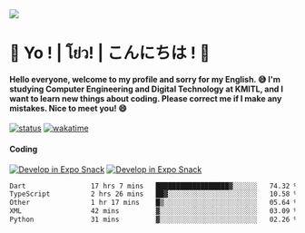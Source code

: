 <a href="#">
  <img src="https://user-images.githubusercontent.com/53619535/207896410-fee92aa4-65f2-4b27-91d3-86f8424178d3.gif" />
</a>

# 👋 Yo ! | โย่ว! | こんにちは ! 👋

<h4>Hello everyone, welcome to my profile and sorry for my English. 😅
I'm studying Computer Engineering and Digital Technology at KMITL, and I want to learn new things about coding. Please correct me if I make any mistakes. Nice to meet you! 😄</h4>

[![status](https://img.shields.io/badge/Freelance_status-Not_Avaliable-red)](https://whyzotee.vercel.app)
[![wakatime](https://wakatime.com/badge/user/3ff4daa0-dc37-4cca-9446-11cce239b396.svg)](https://wakatime.com/@3ff4daa0-dc37-4cca-9446-11cce239b396)

#### Coding
[![Develop in Expo Snack](https://img.shields.io/badge/Flutter-119EFF.svg?style=for-the-badge&logo=flutter&labelColor=FFF&logoColor=119EFF)](https://flutter.dev/)
[![Develop in Expo Snack](https://img.shields.io/badge/Expo-000.svg?style=for-the-badge&logo=EXPO&labelColor=FFF&logoColor=000)](https://expo.dev/)

<!--START_SECTION:waka-->

```txt
Dart                17 hrs 7 mins   ██████████████████▓░░░░░░   74.32 %
TypeScript          2 hrs 26 mins   ██▓░░░░░░░░░░░░░░░░░░░░░░   10.58 %
Other               1 hr 17 mins    █▒░░░░░░░░░░░░░░░░░░░░░░░   05.64 %
XML                 42 mins         ▓░░░░░░░░░░░░░░░░░░░░░░░░   03.09 %
Python              31 mins         ▓░░░░░░░░░░░░░░░░░░░░░░░░   02.26 %
```

<!--END_SECTION:waka-->
